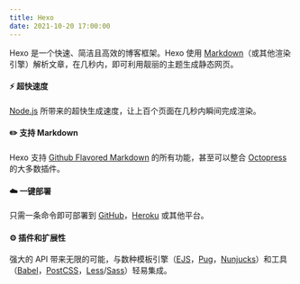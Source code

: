 ```yaml
---
title: Hexo
date: 2021-10-20 17:00:00
---
```


Hexo 是一个快速、简洁且高效的博客框架。Hexo 使用 [Markdown](https://daringfireball.net/projects/markdown/)（或其他渲染引擎）解析文章，在几秒内，即可利用靓丽的主题生成静态网页。

#### ⚡️ 超快速度

[Node.js](https://nodejs.org/zh-cn/) 所带来的超快生成速度，让上百个页面在几秒内瞬间完成渲染。

#### ✏️ 支持 Markdown

Hexo 支持 [Github Flavored Markdown](https://github.github.com/gfm/) 的所有功能，甚至可以整合 [Octopress](http://octopress.org/) 的大多数插件。

#### ☁️ 一键部署

只需一条命令即可部署到 [GitHub](https://github.com/)，[Heroku](https://www.heroku.com/) 或其他平台。

#### ⚙️ 插件和扩展性

强大的 API 带来无限的可能，与数种模板引擎（[EJS](https://ejs.bootcss.com/)，[Pug](https://www.pugjs.cn/api/getting-started.html)，[Nunjucks](https://nunjucks.bootcss.com/)）和工具（[Babel](https://babeljs.io/)，[PostCSS](https://postcss.org/)，[Less](https://less.bootcss.com/)/[Sass](https://sass.bootcss.com/)）轻易集成。
